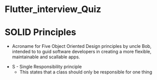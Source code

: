 # Flutter_interview_Quiz
# SOLID Principles
- Acroname for Five Object Oriented Design principles by uncle Bob, intended to to guid software developers in creating a more flexible, maintainable and scallable apps. 

* S - Single Responsibility principle
    - This states that a class should only be responsible for one thing


